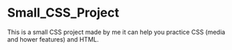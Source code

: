 # Small_CSS_Project
This is a small CSS project made by me it can help you practice CSS (media and hower features) and HTML.
